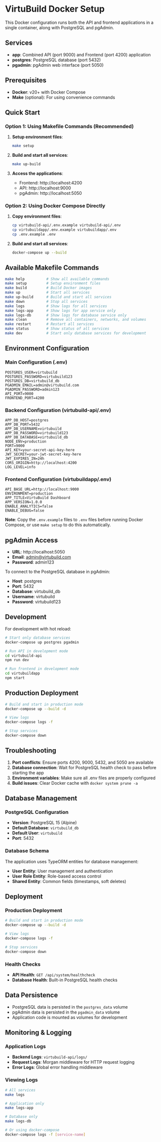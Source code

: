 # VirtuBuild Docker Setup

This Docker configuration runs both the API and frontend applications in a single container, along with PostgreSQL and pgAdmin.

## Services

- **app**: Combined API (port 9000) and Frontend (port 4200) application
- **postgres**: PostgreSQL database (port 5432)
- **pgadmin**: pgAdmin web interface (port 5050)

## Prerequisites

- **Docker**: v20+ with Docker Compose
- **Make** (optional): For using convenience commands

## Quick Start

### Option 1: Using Makefile Commands (Recommended)

1. **Setup environment files**:

   ```bash
   make setup
   ```

2. **Build and start all services**:

   ```bash
   make up-build
   ```

3. **Access the applications**:
   - Frontend: http://localhost:4200
   - API: http://localhost:9000
   - pgAdmin: http://localhost:5050

### Option 2: Using Docker Compose Directly

1. **Copy environment files**:

   ```bash
   cp virtubuild-api/.env.example virtubuild-api/.env
   cp virtubuildapp/.env.example virtubuildapp/.env
   cp .env.example .env
   ```

2. **Build and start all services**:

   ```bash
   docker-compose up --build
   ```

## Available Makefile Commands

```bash
make help          # Show all available commands
make setup         # Setup environment files
make build         # Build Docker images
make up            # Start all services
make up-build      # Build and start all services
make down          # Stop all services
make logs          # Show logs for all services
make logs-app      # Show logs for app service only
make logs-db       # Show logs for database service only
make clean         # Remove all containers, networks, and volumes
make restart       # Restart all services
make status        # Show status of all services
make dev           # Start only database services for development
```

## Environment Configuration

### Main Configuration (.env)
```env
POSTGRES_USER=virtubuild
POSTGRES_PASSWORD=virtubuild123
POSTGRES_DB=virtubuild_db
PGADMIN_EMAIL=admin@virtubuild.com
PGADMIN_PASSWORD=admin123
API_PORT=9000
FRONTEND_PORT=4200
```

### Backend Configuration (virtubuild-api/.env)
```env
APP_DB_HOST=postgres
APP_DB_PORT=5432
APP_DB_USERNAME=virtubuild
APP_DB_PASSWORD=virtubuild123
APP_DB_DATABASE=virtubuild_db
NODE_ENV=production
PORT=9000
API_KEY=your-secret-api-key-here
JWT_SECRET=your-jwt-secret-key-here
JWT_EXPIRES_IN=24h
CORS_ORIGIN=http://localhost:4200
LOG_LEVEL=info
```

### Frontend Configuration (virtubuildapp/.env)
```env
API_BASE_URL=http://localhost:9000
ENVIRONMENT=production
APP_TITLE=VirtuBuild Dashboard
APP_VERSION=1.0.0
ENABLE_ANALYTICS=false
ENABLE_DEBUG=false
```

**Note**: Copy the `.env.example` files to `.env` files before running Docker Compose, or use `make setup` to do this automatically.

## pgAdmin Access

- **URL**: http://localhost:5050
- **Email**: admin@virtubuild.com
- **Password**: admin123

To connect to the PostgreSQL database in pgAdmin:

- **Host**: postgres
- **Port**: 5432
- **Database**: virtubuild_db
- **Username**: virtubuild
- **Password**: virtubuild123

## Development

For development with hot reload:

```bash
# Start only database services
docker-compose up postgres pgadmin

# Run API in development mode
cd virtubuild-api
npm run dev

# Run frontend in development mode
cd virtubuildapp
npm start
```

## Production Deployment

```bash
# Build and start in production mode
docker-compose up --build -d

# View logs
docker-compose logs -f

# Stop services
docker-compose down
```

## Troubleshooting

1. **Port conflicts**: Ensure ports 4200, 9000, 5432, and 5050 are available
2. **Database connection**: Wait for PostgreSQL health check to pass before starting the app
3. **Environment variables**: Make sure all .env files are properly configured
4. **Build issues**: Clear Docker cache with `docker system prune -a`

## Database Management

### PostgreSQL Configuration
- **Version**: PostgreSQL 15 (Alpine)
- **Default Database**: `virtubuild_db`
- **Default User**: `virtubuild`
- **Port**: 5432

### Database Schema
The application uses TypeORM entities for database management:
- **User Entity**: User management and authentication
- **User Role Entity**: Role-based access control
- **Shared Entity**: Common fields (timestamps, soft deletes)

## Deployment

### Production Deployment
```bash
# Build and start in production mode
docker-compose up --build -d

# View logs
docker-compose logs -f

# Stop services
docker-compose down
```

### Health Checks
- **API Health**: `GET /api/system/healthcheck`
- **Database Health**: Built-in PostgreSQL health checks

## Data Persistence

- PostgreSQL data is persisted in the `postgres_data` volume
- pgAdmin data is persisted in the `pgadmin_data` volume
- Application code is mounted as volumes for development

## Monitoring & Logging

### Application Logs
- **Backend Logs**: `virtubuild-api/logs/`
- **Request Logs**: Morgan middleware for HTTP request logging
- **Error Logs**: Global error handling middleware

### Viewing Logs
```bash
# All services
make logs

# Application only
make logs-app

# Database only
make logs-db

# Or using docker-compose
docker-compose logs -f [service-name]
```
